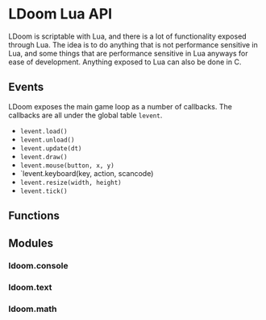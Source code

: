 # LDoom Lua API

LDoom is scriptable with Lua, and there is a lot of functionality exposed
through Lua. The idea is to do anything that is not performance sensitive in Lua,
and some things that are performance sensitive in Lua anyways for ease of
development. Anything exposed to Lua can also be done in C.

## Events

LDoom exposes the main game loop as a number of callbacks. The callbacks are all
under the global table `levent`.

* `levent.load()`
* `levent.unload()`
* `levent.update(dt)`
* `levent.draw()`
* `levent.mouse(button, x, y)`
* `levent.keyboard(key, action, scancode)
* `levent.resize(width, height)`
* `levent.tick()`

## Functions

## Modules

### ldoom.console

### ldoom.text

### ldoom.math
